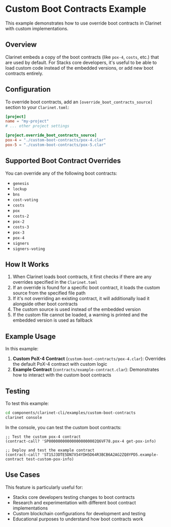 # Custom Boot Contracts Example

This example demonstrates how to use override boot contracts in Clarinet with custom implementations.

## Overview

Clarinet embeds a copy of the boot contracts (like `pox-4`, `costs`, etc.) that are used by default. For Stacks core developers, it's useful to be able to load custom code instead of the embedded versions, or add new boot contracts entirely.

## Configuration

To override boot contracts, add an `[override_boot_contracts_source]` section to your `Clarinet.toml`:

```toml
[project]
name = "my-project"
# ... other project settings

[project.override_boot_contracts_source]
pox-4 = "./custom-boot-contracts/pox-4.clar"
pox-5 = "./custom-boot-contracts/pox-5.clar"
```

## Supported Boot Contract Overrides

You can override any of the following boot contracts:
- `genesis`
- `lockup`
- `bns`
- `cost-voting`
- `costs`
- `pox`
- `costs-2`
- `pox-2`
- `costs-3`
- `pox-3`
- `pox-4`
- `signers`
- `signers-voting`

## How It Works

1. When Clarinet loads boot contracts, it first checks if there are any overrides specified in the `Clarinet.toml`
2. If an override is found for a specific boot contract, it loads the custom source from the specified file path
3. If it's not overriding an existing contract, it will additionally load it alongside other boot contracts
3. The custom source is used instead of the embedded version
4. If the custom file cannot be loaded, a warning is printed and the embedded version is used as fallback

## Example Usage

In this example:

1. **Custom PoX-4 Contract** (`custom-boot-contracts/pox-4.clar`): Overrides the default PoX-4 contract with custom logic
3. **Example Contract** (`contracts/example-contract.clar`): Demonstrates how to interact with the custom boot contracts

## Testing

To test this example:

```bash
cd components/clarinet-cli/examples/custom-boot-contracts
clarinet console
```

In the console, you can test the custom boot contracts:

```clarity
;; Test the custom pox-4 contract
(contract-call? 'SP000000000000000000002Q6VF78.pox-4 get-pox-info)

;; Deploy and test the example contract
(contract-call? 'ST1SJ3DTE5DN7X54YDH5D64R3BCB6A2AG2ZQ8YPD5.example-contract test-custom-pox-info)
```

## Use Cases

This feature is particularly useful for:
- Stacks core developers testing changes to boot contracts
- Research and experimentation with different boot contract implementations
- Custom blockchain configurations for development and testing
- Educational purposes to understand how boot contracts work
